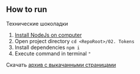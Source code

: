 ## How to run

Технические шоколадки

1. [Install NodeJs on computer](https://nodejs.org/en/)
1. Open project directory `cd <RepoRoot>/02. Tokens`
1. Install dependencies `npm i`
1. Execute command in terminal `"`

Скачать [архив с выкачанными страницами](https://github.com/Timur00Kh/infopoisk/releases/tag/3)
